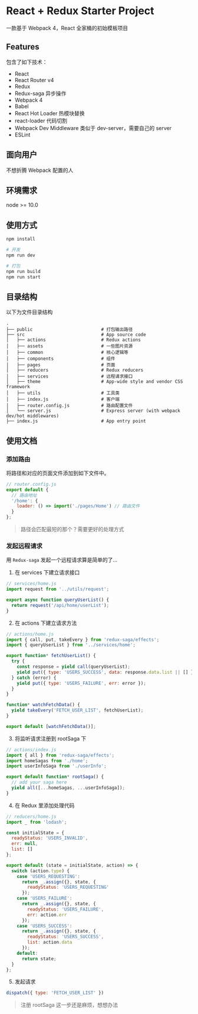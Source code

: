 # React + Redux Starter Project

一款基于 Webpack 4，React 全家桶的初始模板项目

## Features
包含了如下技术：

* React
* React Router v4
* Redux
* Redux-saga 异步操作
* Webpack 4
* Babel
* React Hot Loader 热模块替换
* react-loader 代码切割
* Webpack Dev Middleware 类似于 dev-server，需要自己的 server
* ESLint

## 面向用户
不想折腾 Webpack 配置的人

## 环境需求
node >= 10.0

## 使用方式
```bash
npm install

# 开发
npm run dev

# 打包
npm run build
npm run start
```

## 目录结构
以下为文件目录结构
```
.
├── public                          # 打包输出路径
├── src                             # App source code
│   ├── actions                     # Redux actions
│   ├── assets                      # 一些图片资源
│   ├── common                      # 核心逻辑等
│   ├── components                  # 组件
│   ├── pages                       # 页面
│   ├── reducers                    # Redux reducers
│   ├── services                    # 远程请求接口
│   ├── theme                       # App-wide style and vendor CSS framework
│   ├── utils                       # 工具类
│   ├── index.js                    # 客户端
│   ├── router.config.js            # 路由配置文件
│   └── server.js                   # Express server (with webpack dev/hot middlewares)
├── index.js                        # App entry point
```

## 使用文档

### 添加路由
将路径和对应的页面文件添加到如下文件中。

```js
// router.config.js
export default {
  // 路由地址
  '/home': {
    loader: () => import('./pages/Home') // 路由文件
  }
};
```

> 路径会匹配最短的那个？需要更好的处理方式

### 发起远程请求
用 `Redux-saga` 发起一个远程请求算是简单的了...

1. 在 services 下建立请求接口
```js
// services/home.js
import request from '../utils/request';

export async function queryUserList() {
  return request('/api/home/userList');
}
```

2. 在 actions 下建立请求方法
```js
// actions/home.js
import { call, put, takeEvery } from 'redux-saga/effects';
import { queryUserList } from '../services/home';

export function* fetchUserList() {
  try {
    const response = yield call(queryUserList);
    yield put({ type: 'USERS_SUCCESS', data: response.data.list || [] });
  } catch (error) {
    yield put({ type: 'USERS_FAILURE', err: error });
  }
}

function* watchFetchData() {
  yield takeEvery('FETCH_USER_LIST', fetchUserList);
}

export default [watchFetchData()];
```

3. 将监听请求注册到 rootSaga 下
```js
// actions/index.js
import { all } from 'redux-saga/effects';
import homeSagas from './home';
import userInfoSaga from './userInfo';

export default function* rootSaga() {
  // add your saga here
  yield all([...homeSagas, ...userInfoSaga]);
}
```

4. 在 Redux 里添加处理代码
```js
// reducers/home.js
import _ from 'lodash';

const initialState = {
  readyStatus: 'USERS_INVALID',
  err: null,
  list: []
};

export default (state = initialState, action) => {
  switch (action.type) {
    case 'USERS_REQUESTING':
      return _.assign({}, state, {
        readyStatus: 'USERS_REQUESTING'
      });
    case 'USERS_FAILURE':
      return _.assign({}, state, {
        readyStatus: 'USERS_FAILURE',
        err: action.err
      });
    case 'USERS_SUCCESS':
      return _.assign({}, state, {
        readyStatus: 'USERS_SUCCESS',
        list: action.data
      });
    default:
      return state;
  }
};
```

5. 发起请求
```js
dispatch({ type: 'FETCH_USER_LIST' })
```

> 注册 rootSaga 这一步还是麻烦，想想办法


